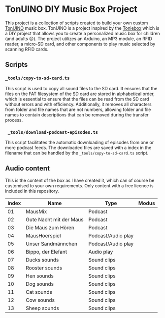 # TonUINO DIY Music Box Project

This project is a collection of scripts created to build your own custom [TonUINO](https://github.com/tonuino/TonUINO-TNG) music box. TonUINO is a project inspired by the [Toniebox](https://tonies.com/) which is a DIY project that allows you to create a personalized music box for children (and adults 😉). The project utilizes an Arduino, an MP3 module, an RFID reader, a micro-SD card, and other components to play music selected by scanning RFID cards.

## Scripts

### `_tools/copy-to-sd-card.ts`

This script is used to copy all sound files to the SD card. It ensures that the files on the FAT filesystem of the SD card are stored in alphabetical order, which is essential to ensure that the files can be read from the SD card without errors and with efficiency. Additionally, it removes all characters from folder and file names that are not numbers, allowing folder and file names to contain descriptions that can be removed during the transfer process.

### ` _tools/download-podcast-episodes.ts`

This script facilitates the automatic downloading of episodes from one or more podcast feeds. The downloaded files are saved with a index in the filename that can be handled by the `_tools/copy-to-sd-card.ts` script.

## Audio content

This is the content of the box as I have created it, which can of course be customised to your own requirements. Only content with a free licence is included in this repository.

| Index | Name                    | Type               | Modus |
|-------|-------------------------|--------------------|-------|
| 01    | MausMix                 | Podcast            |       |
| 02    | Gute Nacht mit der Maus | Podcast            |       |
| 03    | Die Maus zum Hören      | Podcast            |       |
| 04    | MausHoerspiel           | Podcast/Audio play |       |
| 05    | Unser Sandmännchen      | Podcast/Audio play |       |
| 06    | Bippo, der Elefant      | Audio play         |       |
| 07    | Ducks sounds            | Sound clips        |       |
| 08    | Rooster sounds          | Sound clips        |       |
| 09    | Hen sounds              | Sound clips        |       |
| 10    | Dog sounds              | Sound clips        |       |
| 11    | Cat sounds              | Sound clips        |       |
| 12    | Cow sounds              | Sound clips        |       |
| 13    | Sheep sounds            | Sound clips        |       |